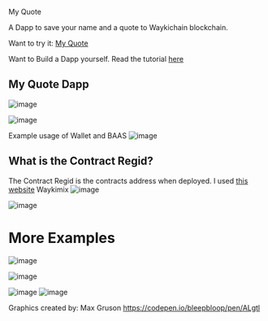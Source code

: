 My Quote

A Dapp to save your name and a quote to Waykichain blockchain.

Want to try it: [My Quote](ottokafka.github.io/myquote)

Want to Build a Dapp yourself.
Read the tutorial [here](https://medium.com/@ottokafka/waykichain-dapp-tutorial-bf29bb53dae5?sk=16654f04befef56bfef654bed80d0ab4)

## My Quote Dapp
![image](https://user-images.githubusercontent.com/21117852/62121780-f1cdb500-b2f6-11e9-8331-4741649bbad0.png)

![image](https://user-images.githubusercontent.com/21117852/62122026-61dc3b00-b2f7-11e9-85e5-aadabf23c9fe.png)

Example usage of Wallet and BAAS
![image](https://user-images.githubusercontent.com/21117852/62122065-7a4c5580-b2f7-11e9-9aef-55993714de6d.png)

## What is the Contract Regid?
The Contract Regid is the contracts address when deployed. I used [this website](https://waykimix.wiccdev.org/#/index)
Waykimix
![image](https://user-images.githubusercontent.com/21117852/62122857-3fe3b800-b2f9-11e9-9493-04afa1bca3c9.png)

![image](https://user-images.githubusercontent.com/21117852/62122794-1cb90880-b2f9-11e9-9048-bf6715776b68.png)


# More Examples
![image](https://user-images.githubusercontent.com/21117852/62122245-d2835780-b2f7-11e9-9851-16205e641626.png)

![image](https://user-images.githubusercontent.com/21117852/62122428-37d74880-b2f8-11e9-8454-eb0b92a90551.png)

![image](https://user-images.githubusercontent.com/21117852/62122476-5d645200-b2f8-11e9-9182-67eaca65f478.png)
![image](https://user-images.githubusercontent.com/21117852/62122512-7240e580-b2f8-11e9-8793-fd5c01c4452c.png)































Graphics created by: Max Gruson
https://codepen.io/bleepbloop/pen/ALgtl
